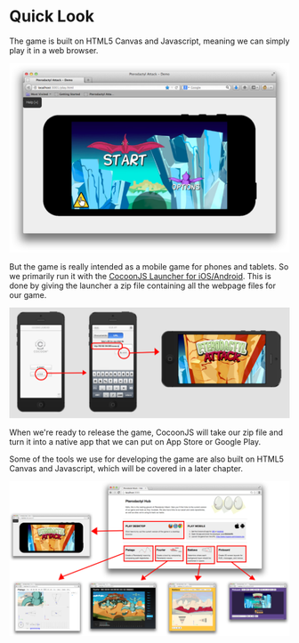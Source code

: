 # Quick Look

The game is built on HTML5 Canvas and Javascript, meaning we can simply play it
in a web browser.

![browser](img/browser.png)

But the game is really intended as a mobile game for phones and tablets.  So we
primarily run it with the [CocoonJS Launcher for
iOS/Android](http://wiki.ludei.com/cocoonjs:launcherapp).  This is done by
giving the launcher a zip file containing all the webpage files for our game.

![cocoon](img/cocoon.png)

When we're ready to release the game, CocoonJS will take our zip file and turn
it into a native app that we can put on App Store or Google Play.

Some of the tools we use for developing the game are also built on HTML5 Canvas
and Javascript, which will be covered in a later chapter.

![hub](img/hub.png)

